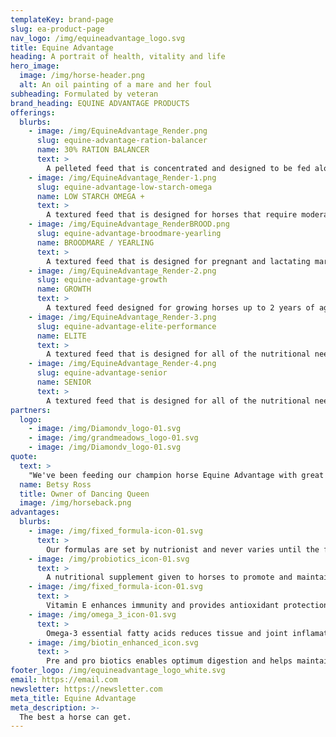 ```yaml
---
templateKey: brand-page
slug: ea-product-page
nav_logo: /img/equineadvantage_logo.svg
title: Equine Advantage
heading: A portrait of health, vitality and life
hero_image:
  image: /img/horse-header.png
  alt: An oil painting of a mare and her foul
subheading: Formulated by veteran
brand_heading: EQUINE ADVANTAGE PRODUCTS
offerings:
  blurbs:
    - image: /img/EquineAdvantage_Render.png
      slug: equine-advantage-ration-balancer
      name: 30% RATION BALANCER
      text: >
        A pelleted feed that is concentrated and designed to be fed along with quality hay or pasture. Fortified with Grand Meadows supplement for optimum levels of vitamins and trace minerals. Contains high quality protein, essential amino acids and higher levels of both biotin and lysine.
    - image: /img/EquineAdvantage_Render-1.png
      slug: equine-advantage-low-starch-omega
      name: LOW STARCH OMEGA +
      text: >
        A textured feed that is designed for horses that require moderate to significant calories in addition to their forage. Fortified with Grand Meadows supplement for the overall health and immune system of your horse. Made with calm digestible energy that comes from high quality fiber and fat sources.
    - image: /img/EquineAdvantage_RenderBROOD.png
      slug: equine-advantage-broodmare-yearling
      name: BROODMARE / YEARLING
      text: >
        A textured feed that is designed for pregnant and lactating mares, breeding stallions, along with growing horses and ponies. Fortified with Grand Meadows supplement for the overall health and immune system of your horse. Formulated to promote healthy growth and bone development in weanling and yearling horses.
    - image: /img/EquineAdvantage_Render-2.png
      slug: equine-advantage-growth
      name: GROWTH
      text: >
        A textured feed designed for growing horses up to 2 years of age. Fortified with Grand Meadows for the overall health and immune system of your horse. It is highly palatable and promotes proper growth and development in young horses. Moderate fiber levels from highly digestible sources, such as shredded beet pulp and soybean hulls.
    - image: /img/EquineAdvantage_Render-3.png
      slug: equine-advantage-elite-performance
      name: ELITE
      text: >
        A textured feed that is designed for all of the nutritional needs of adult and mature horses that is easy to chew. Fortified with Grand Meadows supplement for the overall health and immune system of your horse. Formulated with highly digestible fiber sources-such as shredded beet pulp & soy bean hulls. Senior offers increased protein, amino acids, trace minerals, biotin, Lysine and vitamin fortifications that older horses with reduced digestive efficiency may benefit from.
    - image: /img/EquineAdvantage_Render-4.png
      slug: equine-advantage-senior
      name: SENIOR
      text: >
        A textured feed that is designed for all of the nutritional needs of adult and mature horses that is easy to chew. Fortified with Grand Meadows supplement for the overall health and immune system of your horse. Formulated with highly digestible fiber sources-such as shredded beet pulp & soy bean hulls. Senior offers increased protein, amino acids, trace minerals, biotin, Lysine and vitamin fortifications that older horses with reduced digestive efficiency may benefit from.
partners:
  logo:
    - image: /img/Diamondv_logo-01.svg
    - image: /img/grandmeadows_logo-01.svg
    - image: /img/Diamondv_logo-01.svg
quote:
  text: >
    "We've been feeding our champion horse Equine Advantage with great results. She really enjoys the feed and the results have been undeniable."
  name: Betsy Ross
  title: Owner of Dancing Queen
  image: /img/horseback.png
advantages:
  blurbs:
    - image: /img/fixed_formula-icon-01.svg
      text: >
        Our formulas are set by nutrionist and never varies until the formula or ingredients are updated to meet requirements
    - image: /img/probiotics_icon-01.svg
      text: >
        A nutritional supplement given to horses to promote and maintain the growth of healthy hooves and coat
    - image: /img/fixed_formula-icon-01.svg
      text: >
        Vitamin E enhances immunity and provides antioxidant protection against tissue damage
    - image: /img/omega_3_icon-01.svg
      text: >
        Omega-3 essential fatty acids reduces tissue and joint inflamation, creates healthier digestive system, and stronger immune system
    - image: /img/biotin_enhanced_icon.svg
      text: >
        Pre and pro biotics enables optimum digestion and helps maintain intestinal health
footer_logo: /img/equineadvantage_logo_white.svg
email: https://email.com
newsletter: https://newsletter.com
meta_title: Equine Advantage
meta_description: >-
  The best a horse can get.
---
```


